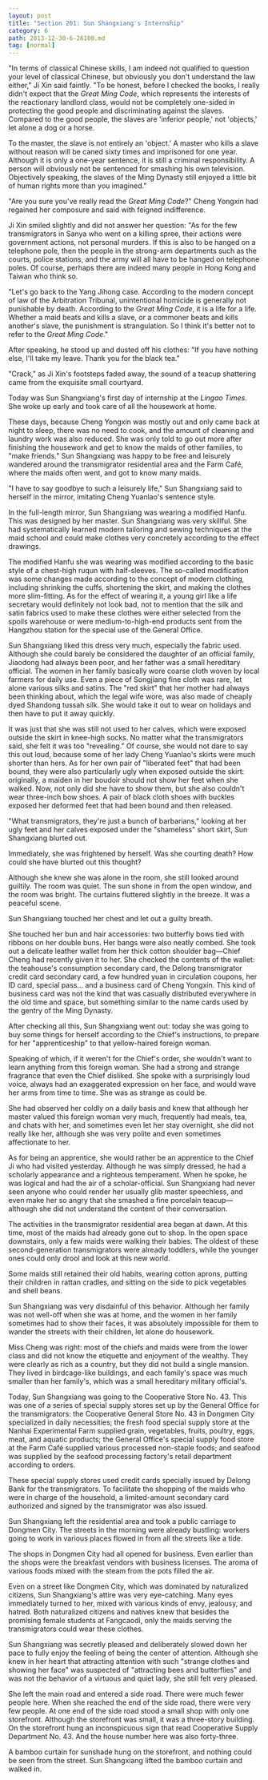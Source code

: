 ```yaml
---
layout: post
title: "Section 261: Sun Shangxiang's Internship"
category: 6
path: 2013-12-30-6-26100.md
tag: [normal]
---
```


"In terms of classical Chinese skills, I am indeed not qualified to question your level of classical Chinese, but obviously you don't understand the law either," Ji Xin said faintly. "To be honest, before I checked the books, I really didn't expect that the *Great Ming Code*, which represents the interests of the reactionary landlord class, would not be completely one-sided in protecting the good people and discriminating against the slaves. Compared to the good people, the slaves are 'inferior people,' not 'objects,' let alone a dog or a horse.

To the master, the slave is not entirely an 'object.' A master who kills a slave without reason will be caned sixty times and imprisoned for one year. Although it is only a one-year sentence, it is still a criminal responsibility. A person will obviously not be sentenced for smashing his own television. Objectively speaking, the slaves of the Ming Dynasty still enjoyed a little bit of human rights more than you imagined."

"Are you sure you've really read the *Great Ming Code*?" Cheng Yongxin had regained her composure and said with feigned indifference.

Ji Xin smiled slightly and did not answer her question: "As for the few transmigrators in Sanya who went on a killing spree, their actions were government actions, not personal murders. If this is also to be hanged on a telephone pole, then the people in the strong-arm departments such as the courts, police stations, and the army will all have to be hanged on telephone poles. Of course, perhaps there are indeed many people in Hong Kong and Taiwan who think so.

"Let's go back to the Yang Jihong case. According to the modern concept of law of the Arbitration Tribunal, unintentional homicide is generally not punishable by death. According to the *Great Ming Code*, it is a life for a life. Whether a maid beats and kills a slave, or a commoner beats and kills another's slave, the punishment is strangulation. So I think it's better not to refer to the *Great Ming Code*."

After speaking, he stood up and dusted off his clothes: "If you have nothing else, I'll take my leave. Thank you for the black tea."

"Crack," as Ji Xin's footsteps faded away, the sound of a teacup shattering came from the exquisite small courtyard.

Today was Sun Shangxiang's first day of internship at the *Lingao Times*. She woke up early and took care of all the housework at home.

These days, because Cheng Yongxin was mostly out and only came back at night to sleep, there was no need to cook, and the amount of cleaning and laundry work was also reduced. She was only told to go out more after finishing the housework and get to know the maids of other families, to "make friends." Sun Shangxiang was happy to be free and leisurely wandered around the transmigrator residential area and the Farm Café, where the maids often went, and got to know many maids.

"I have to say goodbye to such a leisurely life," Sun Shangxiang said to herself in the mirror, imitating Cheng Yuanlao's sentence style.

In the full-length mirror, Sun Shangxiang was wearing a modified Hanfu. This was designed by her master. Sun Shangxiang was very skillful. She had systematically learned modern tailoring and sewing techniques at the maid school and could make clothes very concretely according to the effect drawings.

The modified Hanfu she was wearing was modified according to the basic style of a chest-high ruqun with half-sleeves. The so-called modification was some changes made according to the concept of modern clothing, including shrinking the cuffs, shortening the skirt, and making the clothes more slim-fitting. As for the effect of wearing it, a young girl like a life secretary would definitely not look bad, not to mention that the silk and satin fabrics used to make these clothes were either selected from the spoils warehouse or were medium-to-high-end products sent from the Hangzhou station for the special use of the General Office.

Sun Shangxiang liked this dress very much, especially the fabric used. Although she could barely be considered the daughter of an official family, Jiaodong had always been poor, and her father was a small hereditary official. The women in her family basically wore coarse cloth woven by local farmers for daily use. Even a piece of Songjiang fine cloth was rare, let alone various silks and satins. The "red skirt" that her mother had always been thinking about, which the legal wife wore, was also made of cheaply dyed Shandong tussah silk. She would take it out to wear on holidays and then have to put it away quickly.

It was just that she was still not used to her calves, which were exposed outside the skirt in knee-high socks. No matter what the transmigrators said, she felt it was too "revealing." Of course, she would not dare to say this out loud, because some of her lady Cheng Yuanlao's skirts were much shorter than hers. As for her own pair of "liberated feet" that had been bound, they were also particularly ugly when exposed outside the skirt: originally, a maiden in her boudoir should not show her feet when she walked. Now, not only did she have to show them, but she also couldn't wear three-inch bow shoes. A pair of black cloth shoes with buckles exposed her deformed feet that had been bound and then released.

"What transmigrators, they're just a bunch of barbarians," looking at her ugly feet and her calves exposed under the "shameless" short skirt, Sun Shangxiang blurted out.

Immediately, she was frightened by herself. Was she courting death? How could she have blurted out this thought?

Although she knew she was alone in the room, she still looked around guiltily. The room was quiet. The sun shone in from the open window, and the room was bright. The curtains fluttered slightly in the breeze. It was a peaceful scene.

Sun Shangxiang touched her chest and let out a guilty breath.

She touched her bun and hair accessories: two butterfly bows tied with ribbons on her double buns. Her bangs were also neatly combed. She took out a delicate leather wallet from her thick cotton shoulder bag—Chief Cheng had recently given it to her. She checked the contents of the wallet: the teahouse's consumption secondary card, the Delong transmigrator credit card secondary card, a few hundred yuan in circulation coupons, her ID card, special pass... and a business card of Cheng Yongxin. This kind of business card was not the kind that was casually distributed everywhere in the old time and space, but something similar to the name cards used by the gentry of the Ming Dynasty.

After checking all this, Sun Shangxiang went out: today she was going to buy some things for herself according to the Chief's instructions, to prepare for her "apprenticeship" to that yellow-haired foreign woman.

Speaking of which, if it weren't for the Chief's order, she wouldn't want to learn anything from this foreign woman. She had a strong and strange fragrance that even the Chief disliked. She spoke with a surprisingly loud voice, always had an exaggerated expression on her face, and would wave her arms from time to time. She was as strange as could be.

She had observed her coldly on a daily basis and knew that although her master valued this foreign woman very much, frequently had meals, tea, and chats with her, and sometimes even let her stay overnight, she did not really like her, although she was very polite and even sometimes affectionate to her.

As for being an apprentice, she would rather be an apprentice to the Chief Ji who had visited yesterday. Although he was simply dressed, he had a scholarly appearance and a righteous temperament. When he spoke, he was logical and had the air of a scholar-official. Sun Shangxiang had never seen anyone who could render her usually glib master speechless, and even make her so angry that she smashed a fine porcelain teacup—although she did not understand the content of their conversation.

The activities in the transmigrator residential area began at dawn. At this time, most of the maids had already gone out to shop. In the open space downstairs, only a few maids were walking their babies. The oldest of these second-generation transmigrators were already toddlers, while the younger ones could only drool and look at this new world.

Some maids still retained their old habits, wearing cotton aprons, putting their children in rattan cradles, and sitting on the side to pick vegetables and shell beans.

Sun Shangxiang was very disdainful of this behavior. Although her family was not well-off when she was at home, and the women in her family sometimes had to show their faces, it was absolutely impossible for them to wander the streets with their children, let alone do housework.

Miss Cheng was right: most of the chiefs and maids were from the lower class and did not know the etiquette and enjoyment of the wealthy. They were clearly as rich as a country, but they did not build a single mansion. They lived in birdcage-like buildings, and each family's space was much smaller than her family's, which was a small hereditary military official's.

Today, Sun Shangxiang was going to the Cooperative Store No. 43. This was one of a series of special supply stores set up by the General Office for the transmigrators: the Cooperative General Store No. 43 in Dongmen City specialized in daily necessities; the fresh food special supply store at the Nanhai Experimental Farm supplied grain, vegetables, fruits, poultry, eggs, meat, and aquatic products; the General Office's special supply food store at the Farm Café supplied various processed non-staple foods; and seafood was supplied by the seafood processing factory's retail department according to orders.

These special supply stores used credit cards specially issued by Delong Bank for the transmigrators. To facilitate the shopping of the maids who were in charge of the household, a limited-amount secondary card authorized and signed by the transmigrator was also issued.

Sun Shangxiang left the residential area and took a public carriage to Dongmen City. The streets in the morning were already bustling: workers going to work in various places flowed in from all the streets like a tide.

The shops in Dongmen City had all opened for business. Even earlier than the shops were the breakfast vendors with business licenses. The aroma of various foods mixed with the steam from the pots filled the air.

Even on a street like Dongmen City, which was dominated by naturalized citizens, Sun Shangxiang's attire was very eye-catching. Many eyes immediately turned to her, mixed with various kinds of envy, jealousy, and hatred. Both naturalized citizens and natives knew that besides the promising female students at Fangcaodi, only the maids serving the transmigrators could wear these clothes.

Sun Shangxiang was secretly pleased and deliberately slowed down her pace to fully enjoy the feeling of being the center of attention. Although she knew in her heart that attracting attention with such "strange clothes and showing her face" was suspected of "attracting bees and butterflies" and was not the behavior of a virtuous and quiet lady, she still felt very pleased.

She left the main road and entered a side road. There were much fewer people here. When she reached the end of the side road, there were very few people. At one end of the side road stood a small shop with only one storefront. Although the storefront was small, it was a three-story building. On the storefront hung an inconspicuous sign that read Cooperative Supply Department No. 43. And the house number here was also forty-three.

A bamboo curtain for sunshade hung on the storefront, and nothing could be seen from the street. Sun Shangxiang lifted the bamboo curtain and walked in.
